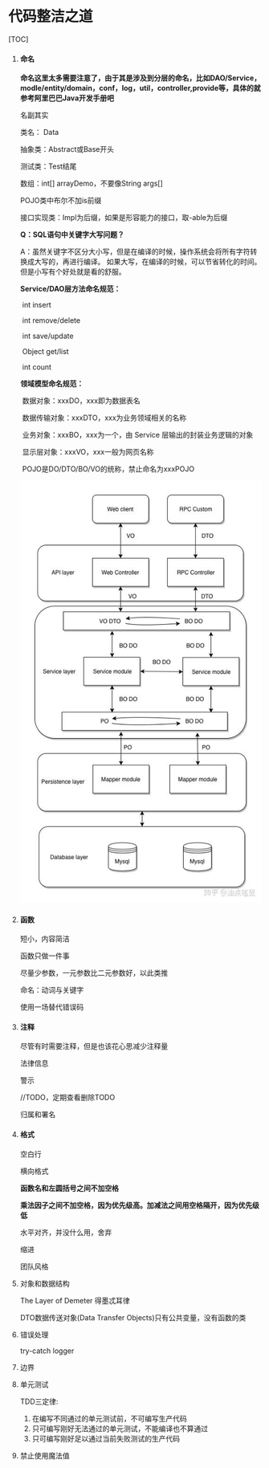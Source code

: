 # 代码整洁之道

[TOC]

1. #### 命名

   **命名这里太多需要注意了，由于其是涉及到分层的命名，比如DAO/Service，modle/entity/domain，conf，log，util，controller,provide等，具体的就参考阿里巴巴Java开发手册吧**

   名副其实

   类名： Data

   抽象类：Abstract或Base开头

   测试类：Test结尾

   数组：int[] arrayDemo，不要像String args[]

   POJO类中布尔不加is前缀

   接口实现类：Impl为后缀，如果是形容能力的接口，取-able为后缀

   **Q：SQL语句中关键字大写问题？**

   A：虽然关键字不区分大小写，但是在编译的时候，操作系统会将所有字符转换成大写的，再进行编译。 
   如果大写，在编译的时候，可以节省转化的时间。但是小写有个好处就是看的舒服。

   

   **Service/DAO层方法命名规范：**

   ​	int insert

   ​	int remove/delete

   ​	int save/update

   ​	Object get/list

   ​	int count

   **领域模型命名规范：**

   ​	数据对象：xxxDO，xxx即为数据表名

   ​	数据传输对象：xxxDTO，xxx为业务领域相关的名称

   ​	业务对象：xxxBO，xxx为一个，由 Service 层输出的封装业务逻辑的对象

   ​	显示层对象：xxxVO，xxx一般为网页名称

   ​	POJO是DO/DTO/BO/VO的统称，禁止命名为xxxPOJO

   ![](/images/v2-5f90150d5e99a7dd5ef58e75ef9c9334_hd.jpg)

2. #### 函数

   短小，内容简洁

   函数只做一件事

   尽量少参数，一元参数比二元参数好，以此类推

   命名：动词与关键字

   使用一场替代错误码

3. #### 注释

   尽管有时需要注释，但是也该花心思减少注释量

   法律信息

   警示

   //TODO，定期查看删除TODO

   归属和署名

4. #### 格式

   空白行

   横向格式

   **函数名和左圆括号之间不加空格**

   **乘法因子之间不加空格，因为优先级高。加减法之间用空格隔开，因为优先级低**

   水平对齐，并没什么用，舍弃

   缩进

   团队风格

5. 对象和数据结构

   The Layer of Demeter 得墨忒耳律

   DTO数据传送对象(Data Transfer Objects)只有公共变量，没有函数的类

6. 错误处理

   try-catch logger

7. 边界

8. 单元测试

   TDD三定律:

   1. 在编写不同通过的单元测试前，不可编写生产代码
   2. 只可编写刚好无法通过的单元测试，不能编译也不算通过
   3. 只可编写刚好足以通过当前失败测试的生产代码

9. 禁止使用魔法值



